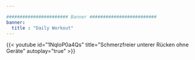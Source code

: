 ```yaml
---

####################### Banner #########################
banner:
  title : "Daily Workout"
---
```


{{< youtube id="1NqIoP0a4Qs" title="Schmerzfreier unterer Rücken ohne Geräte" autoplay="true" >}}